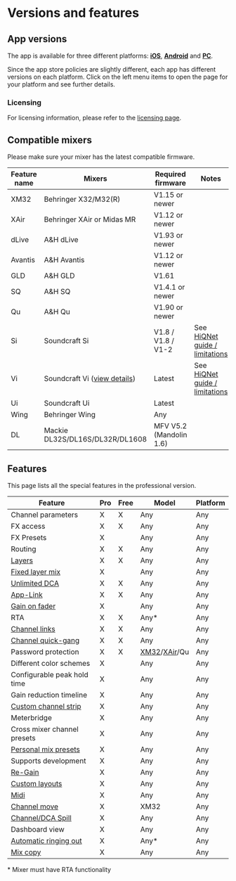 # Versions and features

## App versions
The app is available for three different platforms: **[iOS](platforms/ios.md)**, **[Android](platforms/android.md)** and **[PC](platforms/pc.md)**.

Since the app store policies are slightly different, each app has different versions on each platform.
Click on the left menu items to open the page for your platform and see further details.

### Licensing
For licensing information, please refer to the [licensing page](license/overview.md).

## Compatible mixers
Please make sure your mixer has the latest compatible firmware.

| Feature name | Mixers                                           | Required firmware       | Notes                                                  | 
|--------------|--------------------------------------------------|-------------------------|--------------------------------------------------------|
| XM32         | Behringer X32/M32(R)                             | V1.15 or newer          |                                                        |
| XAir         | Behringer XAir or Midas MR                       | V1.12 or newer          |                                                        |
| dLive        | A&H dLive                                        | V1.93 or newer          |                                                        | 
| Avantis      | A&H Avantis                                      | V1.12 or newer          |                                                        | 
| GLD          | A&H GLD                                          | V1.61                   |                                                        |
| SQ           | A&H SQ                                           | V1.4.1 or newer         |                                                        |
| Qu           | A&H Qu                                           | V1.90 or newer          |                                                        |
| Si           | Soundcraft Si                                    | V1.8 / V1.8 / V1-2      | See [HiQNet guide / limitations](soundcraft/hiqnet.md) |
| Vi           | Soundcraft Vi ([view details](soundcraft/vi.md)) | Latest                  | See [HiQNet guide / limitations](soundcraft/hiqnet.md) |
| Ui           | Soundcraft Ui                                    | Latest                  |                                                        |
| Wing         | Behringer Wing                                   | Any                     |                                                        |
| DL           | Mackie DL32S/DL16S/DL32R/DL1608                  | MFV V5.2 (Mandolin 1.6) |                                                        |


## Features
This page lists all the special features in the professional version.

| Feature                                            | Pro | Free | Model                                                        | Platform |
|----------------------------------------------------|-----|------|--------------------------------------------------------------|----------|
| Channel parameters                                 | X   | X    | Any                                                          | Any      |
| FX access                                          | X   | X    | Any                                                          | Any      |
| FX Presets                                         | X   |      | Any                                                          | Any      |
| Routing                                            | X   | X    | Any                                                          | Any      |
| [Layers](layers.md)                                | X   | X    | Any                                                          | Any      |
| [Fixed layer mix](layers.md)                       | X   |      | Any                                                          | Any      |
| [Unlimited DCA](layer-idcas.md)                    | X   | X    | Any                                                          | Any      |
| [App-Link](app-link.md)                            | X   | X    | Any                                                          | Any      |
| [Gain on fader](sends-on-faders.md#gain-on-faders) | X   |      | Any                                                          | Any      |
| RTA                                                | X   | X    | Any\*                                                        | Any      |
| [Channel links](channel-links.md)                  | X   | X    | Any                                                          | Any      |
| [Channel quick-gang](channel-links.md#quick-gang)  | X   | X    | Any                                                          | Any      |
| Password protection                                | X   | X    | [XM32](xm32/bus-password.md)/[XAir](xair/bus-password.md)/Qu | Any      |
| Different color schemes                            | X   |      | Any                                                          | Any      |
| Configurable peak hold time                        | X   |      | Any                                                          | Any      |
| Gain reduction timeline                            | X   |      | Any                                                          | Any      |
| [Custom channel strip](settings/channel-strip.md)  | X   |      | Any                                                          | Any      |
| Meterbridge                                        | X   |      | Any                                                          | Any      |
| Cross mixer channel presets                        | X   |      | Any                                                          | Any      |
| [Personal mix presets](mix-presets.md)             | X   |      | Any                                                          | Any      |
| Supports development                               | X   |      | Any                                                          | Any      |
| [Re-Gain](re-gain.md)                              | X   |      | Any                                                          | Any      |
| [Custom layouts](custom-layouts.md)                | X   |      | Any                                                          | Any      |
| [Midi](midi.md)                                    | X   |      | Any                                                          | Any      |
| [Channel move](xm32/channel-move.md)               | X   |      | XM32                                                         | Any      |
| [Channel/DCA Spill](settings/app.md#dca-spill)      | X   |      | Any                                                          | Any      |
| Dashboard view                                     | X   |      | Any                                                          | Any      |
| [Automatic ringing out](feedback-detection.md)     | X   |      | Any*                                                         | Any      |
| [Mix copy](mix-copy.md)                            | X   |      | Any                                                          | Any      |

\* Mixer must have RTA functionality
